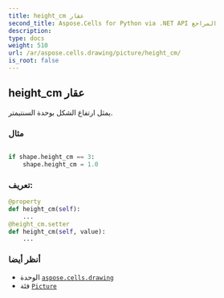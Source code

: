 ```yaml
---
title: height_cm عقار
second_title: Aspose.Cells for Python via .NET API المراجع
description:
type: docs
weight: 510
url: /ar/aspose.cells.drawing/picture/height_cm/
is_root: false
---
```

##  height_cm عقار

يمثل ارتفاع الشكل بوحدة السنتيمتر.

###  مثال

```python

if shape.height_cm == 3:
    shape.height_cm = 1.0

```
###  تعريف:
```python
@property
def height_cm(self):
    ...
@height_cm.setter
def height_cm(self, value):
    ...
```

###  أنظر أيضا
* الوحدة [`aspose.cells.drawing`](../../)
* فئة [`Picture`](/cells/python-net/ar/aspose.cells.drawing/picture)
